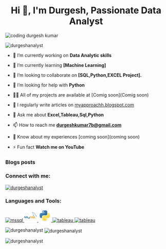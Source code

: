 <h1 align="center">Hi 👋, I'm Durgesh, Passionate Data Analyst</h1>
<img algn="right" alt="coding durgesh kumar" width="1280"src="https://blogger.googleusercontent.com/img/b/R29vZ2xl/AVvXsEjz12bIZwwo3R8m3nDFSD-FDB0Z6JbYh6zBdJpR8s5ijFqdSmf00eawAyeVsZud0hWOaUghhzsL1EymKt1VwnNvLR7_q3wrUK70a2oCuTcqI-NfCWetYrCAvjQ_uvs5RLLu-nVlNuZMF2CJITTWXCMeDtTe5erm0lbcvYfs9-dSLsy8LKqL0Uy6hCXJ/s16000/Durgesh%20Kumar%20(1).png"
<img algn="right" alt="coding durgesh kumar" width="400" src="https://c.tenor.com/NOYF3f82b_gAAAAC/programmer.gif">

<p align="left"> <img src="https://komarev.com/ghpvc/?username=durgeshanalyst&label=Profile%20views&color=0e75b6&style=flat" alt="durgeshanalyst" /> </p>

- 🔭 I’m currently working on **Data Analytic skills**

- 🌱 I’m currently learning **[Machine Learning]**

- 👯 I’m looking to collaborate on **[SQL,Python,EXCEL Project].**

- 🤝 I’m looking for help with **Python**

- 👨‍💻 All of my projects are available at [Comig soon](Comig soon)

- 📝 I regularly write articles on [myapproachh.blogspot.com](myapproachh.blogspot.com)

- 💬 Ask me about **Excel,Tableau,Sql,Python**

- 📫 How to reach me **durgeshkumar7b@gmail.com**

- 📄 Know about my experiences [coming soon](coming soon)

- ⚡ Fun fact **Watch me on YouTube**

### Blogs posts
<!-- BLOG-POST-LIST:START -->
<!-- BLOG-POST-LIST:END -->

<h3 align="left">Connect with me:</h3>
<p align="left">
<a href="https://linkedin.com/in/durgeshanalyst" target="blank"><img align="center" src="https://cliply.co/wp-content/uploads/2021/02/372102050_LINKEDIN_ICON_TRANSPARENT_1080.gif" alt="durgeshanalyst" height="60" width="100" /></a>
</p>

<h3 align="left">Languages and Tools:</h3>
<p align="left"> <a href="https://www.microsoft.com/en-us/sql-server" target="_blank" rel="noreferrer"> <img src="https://www.svgrepo.com/show/303229/microsoft-sql-server-logo.svg" alt="mssql" width="40" height="40"/> </a> <a href="https://www.mysql.com/" target="_blank" rel="noreferrer"> <img src="https://raw.githubusercontent.com/devicons/devicon/master/icons/mysql/mysql-original-wordmark.svg" alt="mysql" width="40" height="40"/> </a> <a href="https://www.python.org" target="_blank" rel="noreferrer"> <img src="https://raw.githubusercontent.com/devicons/devicon/master/icons/python/python-original.svg" alt="python" width="40" height="40"/> </a> <a href="https://public.tableau.com/app/profile/durgesh.kumar" target="_blank" rel="noreferrer"> <img src="https://www.lib.washington.edu/dataservices/images/Tableau_Software_logo.png/image" alt="tableau" width="40" height="40"/> </a> <a href="https://public.tableau.com/app/profile/durgesh.kumar" target="_blank" rel="noreferrer"> <img src="https://e7.pngegg.com/pngimages/108/891/png-clipart-microsoft-excel-computer-icons-export-microsoft-angle-logo-thumbnail.png" alt="tableau" width="40" height="40"/> </a> </p></p> </p>

<p><img align="left" src="https://github-readme-stats.vercel.app/api/top-langs?username=durgeshanalyst&show_icons=true&locale=en&layout=compact" alt="durgeshanalyst" /></p>

<p>&nbsp;<img align="center" src="https://github-readme-stats.vercel.app/api?username=durgeshanalyst&show_icons=true&locale=en" alt="durgeshanalyst" /></p>

<p><img align="center" src="https://github-readme-streak-stats.herokuapp.com/?user=durgeshanalyst&" alt="durgeshanalyst" /></p>
